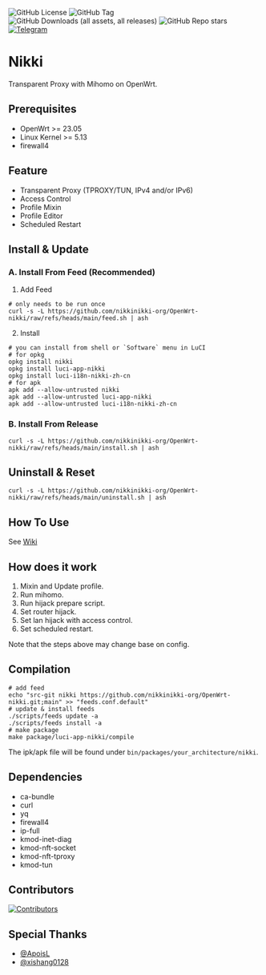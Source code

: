![GitHub License](https://img.shields.io/github/license/nikkinikki-org/OpenWrt-nikki?style=for-the-badge&logo=github) ![GitHub Tag](https://img.shields.io/github/v/release/nikkinikki-org/OpenWrt-nikki?style=for-the-badge&logo=github) ![GitHub Downloads (all assets, all releases)](https://img.shields.io/github/downloads/nikkinikki-org/OpenWrt-nikki/total?style=for-the-badge&logo=github) ![GitHub Repo stars](https://img.shields.io/github/stars/nikkinikki-org/OpenWrt-nikki?style=for-the-badge&logo=github) [![Telegram](https://img.shields.io/badge/Telegram-gray?style=for-the-badge&logo=telegram)](https://t.me/+gIykCBeHncVjYzU1)

# Nikki

Transparent Proxy with Mihomo on OpenWrt.

## Prerequisites

- OpenWrt >= 23.05
- Linux Kernel >= 5.13
- firewall4

## Feature

- Transparent Proxy (TPROXY/TUN, IPv4 and/or IPv6)
- Access Control
- Profile Mixin
- Profile Editor
- Scheduled Restart

## Install & Update

### A. Install From Feed (Recommended)

1. Add Feed

```shell
# only needs to be run once
curl -s -L https://github.com/nikkinikki-org/OpenWrt-nikki/raw/refs/heads/main/feed.sh | ash
```

2. Install

```shell
# you can install from shell or `Software` menu in LuCI
# for opkg
opkg install nikki
opkg install luci-app-nikki
opkg install luci-i18n-nikki-zh-cn
# for apk
apk add --allow-untrusted nikki
apk add --allow-untrusted luci-app-nikki
apk add --allow-untrusted luci-i18n-nikki-zh-cn
```

### B. Install From Release

```shell
curl -s -L https://github.com/nikkinikki-org/OpenWrt-nikki/raw/refs/heads/main/install.sh | ash
```

## Uninstall & Reset

```shell
curl -s -L https://github.com/nikkinikki-org/OpenWrt-nikki/raw/refs/heads/main/uninstall.sh | ash
```

## How To Use

See [Wiki](https://github.com/nikkinikki-org/OpenWrt-nikki/wiki)

## How does it work

1. Mixin and Update profile.
2. Run mihomo.
3. Run hijack prepare script.
4. Set router hijack.
5. Set lan hijack with access control.
6. Set scheduled restart.

Note that the steps above may change base on config.

## Compilation

```shell
# add feed
echo "src-git nikki https://github.com/nikkinikki-org/OpenWrt-nikki.git;main" >> "feeds.conf.default"
# update & install feeds
./scripts/feeds update -a
./scripts/feeds install -a
# make package
make package/luci-app-nikki/compile
```

The ipk/apk file will be found under `bin/packages/your_architecture/nikki`.

## Dependencies

- ca-bundle
- curl
- yq
- firewall4
- ip-full
- kmod-inet-diag
- kmod-nft-socket
- kmod-nft-tproxy
- kmod-tun

## Contributors

[![Contributors](https://contrib.rocks/image?repo=nikkinikki-org/OpenWrt-nikki)](https://github.com/nikkinikki-org/OpenWrt-nikki/graphs/contributors)

## Special Thanks

- [@ApoisL](https://github.com/apoiston)
- [@xishang0128](https://github.com/xishang0128)
